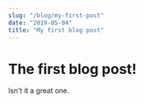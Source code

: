```yaml
---
slug: "/blog/my-first-post"
date: "2019-05-04"
title: "My first blog post"
---
```

# The first blog post!
Isn't it a great one. 